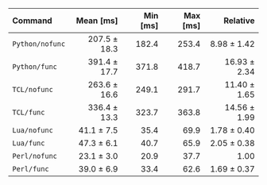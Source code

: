 | Command | Mean [ms] | Min [ms] | Max [ms] | Relative |
|:---|---:|---:|---:|---:|
| `Python/nofunc` | 207.5 ± 18.3 | 182.4 | 253.4 | 8.98 ± 1.42 |
| `Python/func` | 391.4 ± 17.7 | 371.8 | 418.7 | 16.93 ± 2.34 |
| `TCL/nofunc` | 263.6 ± 16.6 | 249.1 | 291.7 | 11.40 ± 1.65 |
| `TCL/func` | 336.4 ± 13.3 | 323.7 | 363.8 | 14.56 ± 1.99 |
| `Lua/nofunc` | 41.1 ± 7.5 | 35.4 | 69.9 | 1.78 ± 0.40 |
| `Lua/func` | 47.3 ± 6.1 | 40.7 | 65.9 | 2.05 ± 0.38 |
| `Perl/nofunc` | 23.1 ± 3.0 | 20.9 | 37.7 | 1.00 |
| `Perl/func` | 39.0 ± 6.9 | 33.4 | 62.6 | 1.69 ± 0.37 |

